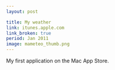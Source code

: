 ```yaml
---
layout: post

title: My weather
link: itunes.apple.com
link_broken: true
period: Jan 2011
image: mameteo_thumb.png
---
```


My first application on the Mac App Store.
